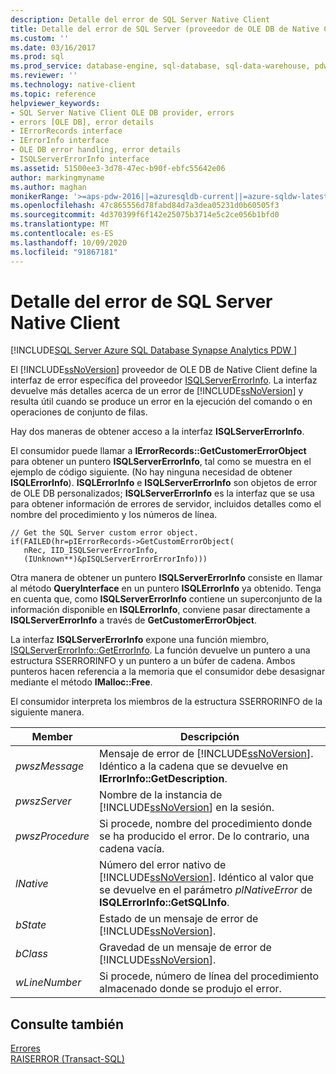 ```yaml
---
description: Detalle del error de SQL Server Native Client
title: Detalle del error de SQL Server (proveedor de OLE DB de Native Client)
ms.custom: ''
ms.date: 03/16/2017
ms.prod: sql
ms.prod_service: database-engine, sql-database, sql-data-warehouse, pdw
ms.reviewer: ''
ms.technology: native-client
ms.topic: reference
helpviewer_keywords:
- SQL Server Native Client OLE DB provider, errors
- errors [OLE DB], error details
- IErrorRecords interface
- IErrorInfo interface
- OLE DB error handling, error details
- ISQLServerErrorInfo interface
ms.assetid: 51500ee3-3d78-47ec-b90f-ebfc55642e06
author: markingmyname
ms.author: maghan
monikerRange: '>=aps-pdw-2016||=azuresqldb-current||=azure-sqldw-latest||>=sql-server-2016||=sqlallproducts-allversions||>=sql-server-linux-2017||=azuresqldb-mi-current'
ms.openlocfilehash: 47c865556d78fabd84d7a3dea05231d0b60505f3
ms.sourcegitcommit: 4d370399f6f142e25075b3714e5c2ce056b1bfd0
ms.translationtype: MT
ms.contentlocale: es-ES
ms.lasthandoff: 10/09/2020
ms.locfileid: "91867181"
---
```

# <a name="sql-server-native-client-error-detail"></a>Detalle del error de SQL Server Native Client
[!INCLUDE[SQL Server Azure SQL Database Synapse Analytics PDW ](../../includes/applies-to-version/sql-asdb-asdbmi-asa-pdw.md)]

  El [!INCLUDE[ssNoVersion](../../includes/ssnoversion-md.md)] proveedor de OLE DB de Native Client define la interfaz de error específica del proveedor [ISQLServerErrorInfo](../../connect/oledb/ole-db-interfaces/isqlservererrorinfo-geterrorinfo-ole-db.md?view=sql-server-ver15). La interfaz devuelve más detalles acerca de un error de [!INCLUDE[ssNoVersion](../../includes/ssnoversion-md.md)] y resulta útil cuando se produce un error en la ejecución del comando o en operaciones de conjunto de filas.  
  
 Hay dos maneras de obtener acceso a la interfaz **ISQLServerErrorInfo**.  
  
 El consumidor puede llamar a **IErrorRecords::GetCustomerErrorObject** para obtener un puntero **ISQLServerErrorInfo**, tal como se muestra en el ejemplo de código siguiente. (No hay ninguna necesidad de obtener **ISQLErrorInfo**). **ISQLErrorInfo** e **ISQLServerErrorInfo** son objetos de error de OLE DB personalizados; **ISQLServerErrorInfo** es la interfaz que se usa para obtener información de errores de servidor, incluidos detalles como el nombre del procedimiento y los números de línea.  
  
```  
// Get the SQL Server custom error object.  
if(FAILED(hr=pIErrorRecords->GetCustomErrorObject(  
   nRec, IID_ISQLServerErrorInfo,  
   (IUnknown**)&pISQLServerErrorErrorInfo)))  
```  
  
 Otra manera de obtener un puntero **ISQLServerErrorInfo** consiste en llamar al método **QueryInterface** en un puntero **ISQLErrorInfo** ya obtenido. Tenga en cuenta que, como **ISQLServerErrorInfo** contiene un superconjunto de la información disponible en **ISQLErrorInfo**, conviene pasar directamente a **ISQLServerErrorInfo** a través de **GetCustomerErrorObject**.  
  
 La interfaz **ISQLServerErrorInfo** expone una función miembro, [ISQLServerErrorInfo::GetErrorInfo](../../relational-databases/native-client-ole-db-interfaces/isqlservererrorinfo-geterrorinfo-ole-db.md). La función devuelve un puntero a una estructura SSERRORINFO y un puntero a un búfer de cadena. Ambos punteros hacen referencia a la memoria que el consumidor debe desasignar mediante el método **IMalloc::Free**.  
  
 El consumidor interpreta los miembros de la estructura SSERRORINFO de la siguiente manera.  
  
|Member|Descripción|  
|------------|-----------------|  
|*pwszMessage*|Mensaje de error de [!INCLUDE[ssNoVersion](../../includes/ssnoversion-md.md)]. Idéntico a la cadena que se devuelve en **IErrorInfo::GetDescription**.|  
|*pwszServer*|Nombre de la instancia de [!INCLUDE[ssNoVersion](../../includes/ssnoversion-md.md)] en la sesión.|  
|*pwszProcedure*|Si procede, nombre del procedimiento donde se ha producido el error. De lo contrario, una cadena vacía.|  
|*lNative*|Número del error nativo de [!INCLUDE[ssNoVersion](../../includes/ssnoversion-md.md)]. Idéntico al valor que se devuelve en el parámetro *plNativeError* de **ISQLErrorInfo::GetSQLInfo**.|  
|*bState*|Estado de un mensaje de error de [!INCLUDE[ssNoVersion](../../includes/ssnoversion-md.md)].|  
|*bClass*|Gravedad de un mensaje de error de [!INCLUDE[ssNoVersion](../../includes/ssnoversion-md.md)].|  
|*wLineNumber*|Si procede, número de línea del procedimiento almacenado donde se produjo el error.|  
  
## <a name="see-also"></a>Consulte también  
 [Errores](../../relational-databases/native-client-ole-db-errors/errors.md)   
 [RAISERROR &#40;Transact-SQL&#41;](../../t-sql/language-elements/raiserror-transact-sql.md)  
  
